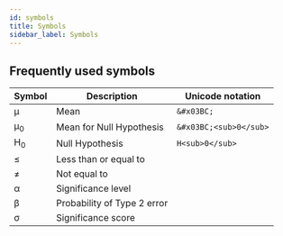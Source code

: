 ```yaml
---
id: symbols
title: Symbols
sidebar_label: Symbols
---
```


## Frequently used symbols
| Symbol | Description | Unicode notation |
| ------ | ----------- | ---------------- |
| μ | Mean | `&#x03BC;` |
| μ<sub>0</sub> | Mean for Null Hypothesis | `&#x03BC;<sub>0</sub>` |
| H<sub>0</sub> | Null Hypothesis | `H<sub>0</sub>` |
| ≤ | Less than or equal to ||
| ≠ | Not equal to ||
| α | Significance level||
| β | Probability of Type 2 error ||
| σ | Significance score ||
